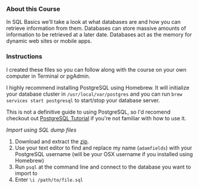 ### About this Course

In SQL Basics we’ll take a look at what databases are and how you can retrieve information from them. Databases can store massive amounts of information to be retrieved at a later date. Databases act as the memory for dynamic web sites or mobile apps.  

### Instructions

I created these files so you can follow along with the course on your own computer in Terminal or pgAdmin.  

I highly recommend installing PostgreSQL using Homebrew. It will initialize your database cluster in `/usr/local/var/postgres` and you can run `brew services start postgresql` to start/stop your database server.  

This is not a definitive guide to using PostgreSQL, so I'd recomend checkout out [PostgreSQL Tutorial](http://www.postgresqltutorial.com) if you're not familiar with how to use it.  

*Import using SQL dump files*  

1.  Download and extract the [zip](https://github.com/adamelliotfields/treehouse-db/raw/master/sql-basics/sql-basics.zip).
2.  Use your text editor to find and replace my name (`adamfields`) with your PostgreSQL username (will be your OSX username if you installed using Homebrew)
3.  Run `psql` at the command line and connect to the database you want to import to
4.  Enter `\i /path/to/file.sql`  
